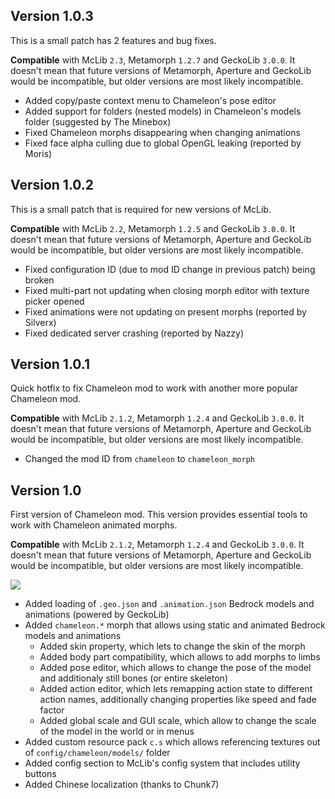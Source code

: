## Version 1.0.3

This is a small patch has 2 features and bug fixes.

**Compatible** with McLib `2.3`, Metamorph `1.2.7` and GeckoLib `3.0.0`. It doesn't mean that future versions of Metamorph, Aperture and GeckoLib would be incompatible, but older versions are most likely incompatible.

* Added copy/paste context menu to Chameleon's pose editor
* Added support for folders (nested models) in Chameleon's models folder (suggested by The Minebox)
* Fixed Chameleon morphs disappearing when changing animations
* Fixed face alpha culling due to global OpenGL leaking (reported by Moris)

## Version 1.0.2

This is a small patch that is required for new versions of McLib.

**Compatible** with McLib `2.2`, Metamorph `1.2.5` and GeckoLib `3.0.0`. It doesn't mean that future versions of Metamorph, Aperture and GeckoLib would be incompatible, but older versions are most likely incompatible.

* Fixed configuration ID (due to mod ID change in previous patch) being broken
* Fixed multi-part not updating when closing morph editor with texture picker opened
* Fixed animations were not updating on present morphs (reported by Silverx)
* Fixed dedicated server crashing (reported by Nazzy)

## Version 1.0.1

Quick hotfix to fix Chameleon mod to work with another more popular Chameleon mod.

**Compatible** with McLib `2.1.2`, Metamorph `1.2.4` and GeckoLib `3.0.0`. It doesn't mean that future versions of Metamorph, Aperture and GeckoLib would be incompatible, but older versions are most likely incompatible.

* Changed the mod ID from `chameleon` to `chameleon_morph`

## Version 1.0

First version of Chameleon mod. This version provides essential tools to work with Chameleon animated morphs.

**Compatible** with McLib `2.1.2`, Metamorph `1.2.4` and GeckoLib `3.0.0`. It doesn't mean that future versions of Metamorph, Aperture and GeckoLib would be incompatible, but older versions are most likely incompatible.

<a href="https://youtu.be/9vKWH2r6wFI"><img src="https://img.youtube.com/vi/9vKWH2r6wFI/0.jpg"></a> 

* Added loading of `.geo.json` and `.animation.json` Bedrock models and animations (powered by GeckoLib)
* Added `chameleon.*` morph that allows using static and animated Bedrock models and animations
	* Added skin property, which lets to change the skin of the morph
	* Added body part compatibility, which allows to add morphs to limbs
	* Added pose editor, which allows to change the pose of the model and additionaly still bones (or entire skeleton)
	* Added action editor, which lets remapping action state to different action names, additionally changing properties like speed and fade factor
	* Added global scale and GUI scale, which allow to change the scale of the model in the world or in menus
* Added custom resource pack `c.s` which allows referencing textures out of `config/chameleon/models/` folder
* Added config section to McLib's config system that includes utility buttons
* Added Chinese localization (thanks to Chunk7)